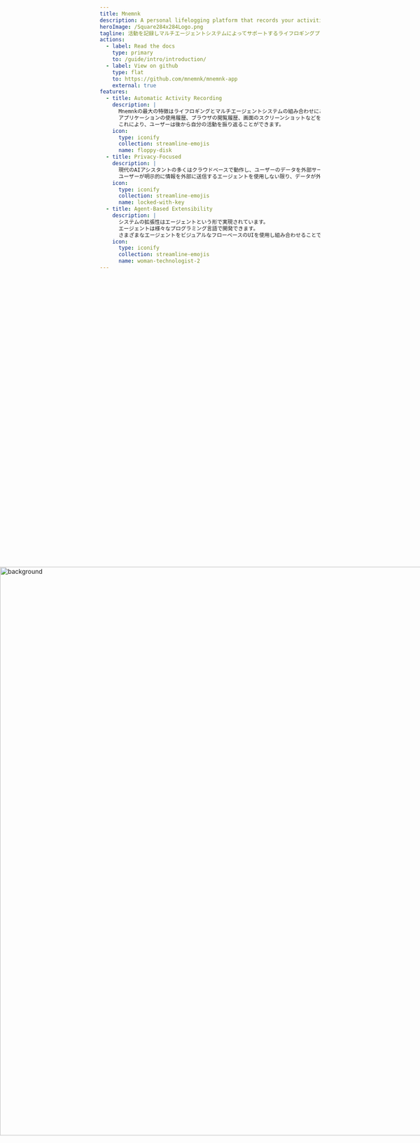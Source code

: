 ```yaml
---
title: Mnemnk
description: A personal lifelogging platform that records your activities and enhances them through a continuously running multi-agent system.
heroImage: /Square284x284Logo.png
tagline: 活動を記録しマルチエージェントシステムによってサポートするライフロギングプラットフォーム
actions:
  - label: Read the docs
    type: primary
    to: /guide/intro/introduction/
  - label: View on github
    type: flat
    to: https://github.com/mnemnk/mnemnk-app
    external: true
features:
  - title: Automatic Activity Recording
    description: |
      Mnemnkの最大の特徴はライフロギングとマルチエージェントシステムの組み合わせにあります。
      アプリケーションの使用履歴、ブラウザの閲覧履歴、画面のスクリーンショットなどを自動的に収集し、時系列で整理します。
      これにより、ユーザーは後から自分の活動を振り返ることができます。
    icon:
      type: iconify
      collection: streamline-emojis
      name: floppy-disk
  - title: Privacy-Focused
    description: |
      現代のAIアシスタントの多くはクラウドベースで動作し、ユーザーのデータを外部サーバーに送信する必要がありますが、Mnemnkはすべての情報をローカルに保存し、ローカル環境で動作するエージェントによって処理します。
      ユーザーが明示的に情報を外部に送信するエージェントを使用しない限り、データが外部に送信されることはありません。
    icon:
      type: iconify
      collection: streamline-emojis
      name: locked-with-key
  - title: Agent-Based Extensibility
    description: |
      システムの拡張性はエージェントという形で実現されています。
      エージェントは様々なプログラミング言語で開発できます。
      さまざまなエージェントをビジュアルなフローベースのUIを使用し組み合わせることで、プログラミングの知識がなくても複数のエージェントを連携させた複雑なシステムを構築することができます。
    icon:
      type: iconify
      collection: streamline-emojis
      name: woman-technologist-2
---
```

<img class="bg-img" src="/background.png" alt="background" />

<style>
  .bg-img {
    position: absolute;
    top: 50%;
    left: 50%;
    transform: translate(-50%, -50%);
    z-index: -1;
    width: 1300px;
    object-fit: cover;
  }
</style>
